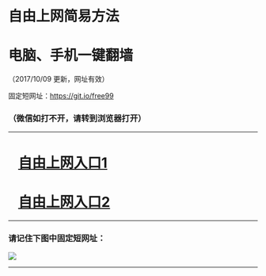 ﻿# 自由上网简易方法

# 电脑、手机一键翻墙

（2017/10/09 更新，网址有效）

固定短网址：https://git.io/free99

### （微信如打不开，请转到浏览器打开）


***





# &nbsp;&nbsp; <a href="http://ft338228498.fwq-tz-1001.info/fwqtz01.html?t=10090016230 " target="_blank">自由上网入口1</a>
# &nbsp;&nbsp; <a href="http://ft21296440.fwq-tz-1002.info/fwqtz02.html?t=100900131578 " target="_blank">自由上网入口2</a>
***

### 请记住下图中固定短网址：

<img src="https://s3-us-west-2.amazonaws.com/fwq-1001/yjfq-20170905okok.png" /> 


***

